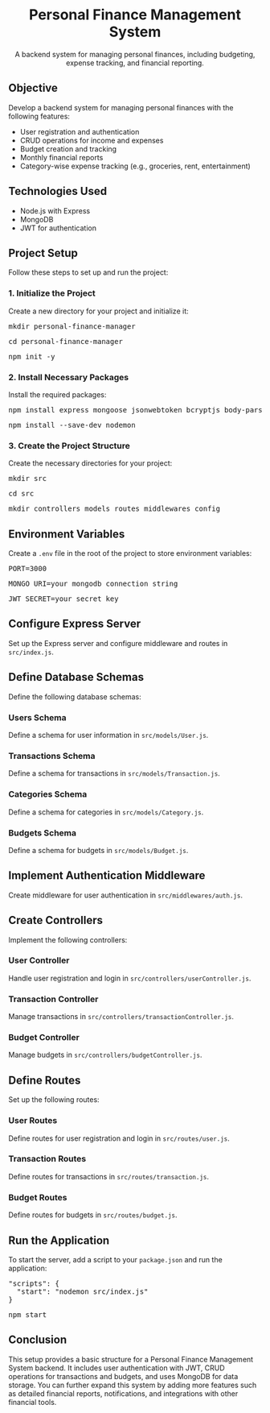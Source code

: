 # <div align="center">Personal Finance Management System</div>

<p align="center">
  A backend system for managing personal finances, including budgeting, expense tracking, and financial reporting.
</p>

## <div>Objective</div>

<p>Develop a backend system for managing personal finances with the following features:</p>
<ul>
  <li>User registration and authentication</li>
  <li>CRUD operations for income and expenses</li>
  <li>Budget creation and tracking</li>
  <li>Monthly financial reports</li>
  <li>Category-wise expense tracking (e.g., groceries, rent, entertainment)</li>
</ul>

## <div>Technologies Used</div>

<ul>
  <li>Node.js with Express</li>
  <li>MongoDB</li>
  <li>JWT for authentication</li>
</ul>

## <div>Project Setup</div>

<p>Follow these steps to set up and run the project:</p>

### <div>1. Initialize the Project</div>

<p>Create a new directory for your project and initialize it:</p>
<pre>mkdir personal-finance-manager</pre>
<pre>cd personal-finance-manager</pre>
<pre>npm init -y</pre>

### <div>2. Install Necessary Packages</div>

<p>Install the required packages:</p>
<pre>npm install express mongoose jsonwebtoken bcryptjs body-parser dotenv</pre>
<pre>npm install --save-dev nodemon</pre>

### <div>3. Create the Project Structure</div>

<p>Create the necessary directories for your project:</p>
<pre>mkdir src</pre>
<pre>cd src</pre>
<pre>mkdir controllers models routes middlewares config</pre>

## <div>Environment Variables</div>

<p>Create a <code>.env</code> file in the root of the project to store environment variables:</p>

<pre>PORT=3000</pre>
<pre>MONGO_URI=your_mongodb_connection_string</pre>
<pre>JWT_SECRET=your_secret_key</pre>

## <div>Configure Express Server</div>

<p>Set up the Express server and configure middleware and routes in <code>src/index.js</code>.</p>

## <div>Define Database Schemas</div>

<p>Define the following database schemas:</p>

### <div>Users Schema</div>

<p>Define a schema for user information in <code>src/models/User.js</code>.</p>

### <div>Transactions Schema</div>

<p>Define a schema for transactions in <code>src/models/Transaction.js</code>.</p>

### <div>Categories Schema</div>

<p>Define a schema for categories in <code>src/models/Category.js</code>.</p>

### <div>Budgets Schema</div>

<p>Define a schema for budgets in <code>src/models/Budget.js</code>.</p>

## <div>Implement Authentication Middleware</div>

<p>Create middleware for user authentication in <code>src/middlewares/auth.js</code>.</p>

## <div>Create Controllers</div>

<p>Implement the following controllers:</p>

### <div>User Controller</div>

<p>Handle user registration and login in <code>src/controllers/userController.js</code>.</p>

### <div>Transaction Controller</div>

<p>Manage transactions in <code>src/controllers/transactionController.js</code>.</p>

### <div>Budget Controller</div>

<p>Manage budgets in <code>src/controllers/budgetController.js</code>.</p>

## <div>Define Routes</div>

<p>Set up the following routes:</p>

### <div>User Routes</div>

<p>Define routes for user registration and login in <code>src/routes/user.js</code>.</p>

### <div>Transaction Routes</div>

<p>Define routes for transactions in <code>src/routes/transaction.js</code>.</p>

### <div>Budget Routes</div>

<p>Define routes for budgets in <code>src/routes/budget.js</code>.</p>

## <div>Run the Application</div>

<p>To start the server, add a script to your <code>package.json</code> and run the application:</p>

<pre>"scripts": {
  "start": "nodemon src/index.js"
}</pre>

<pre>npm start</pre>

## <div>Conclusion</div>

<p>This setup provides a basic structure for a Personal Finance Management System backend. It includes user authentication with JWT, CRUD operations for transactions and budgets, and uses MongoDB for data storage. You can further expand this system by adding more features such as detailed financial reports, notifications, and integrations with other financial tools.</p>
